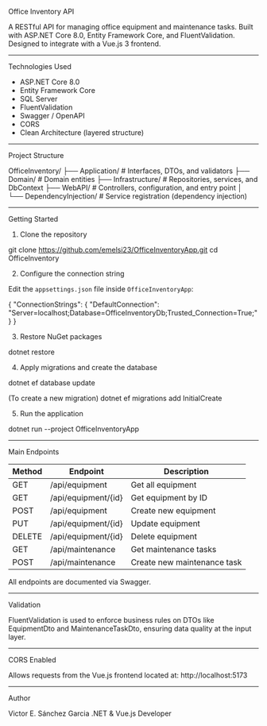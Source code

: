 
Office Inventory API

A RESTful API for managing office equipment and maintenance tasks. Built with ASP.NET Core 8.0, Entity Framework Core, and FluentValidation. Designed to integrate with a Vue.js 3 frontend.

---

Technologies Used

- ASP.NET Core 8.0
- Entity Framework Core
- SQL Server
- FluentValidation
- Swagger / OpenAPI
- CORS
- Clean Architecture (layered structure)

---

Project Structure

OfficeInventory/
├── Application/               # Interfaces, DTOs, and validators
├── Domain/                    # Domain entities
├── Infrastructure/            # Repositories, services, and DbContext
├── WebAPI/                    # Controllers, configuration, and entry point
│   └── DependencyInjection/   # Service registration (dependency injection)

---
 Getting Started

1. Clone the repository

git clone https://github.com/emelsi23/OfficeInventoryApp.git
cd OfficeInventory

2. Configure the connection string

Edit the `appsettings.json` file inside `OfficeInventoryApp`:

{
  "ConnectionStrings": {
    "DefaultConnection": "Server=localhost;Database=OfficeInventoryDb;Trusted_Connection=True;"
  }
}

3. Restore NuGet packages

dotnet restore

4. Apply migrations and create the database

dotnet ef database update

(To create a new migration)
dotnet ef migrations add InitialCreate

5. Run the application

dotnet run --project OfficeInventoryApp

---

Main Endpoints

| Method | Endpoint               | Description                             |
|--------|------------------------|-----------------------------------------|
| GET    | /api/equipment         | Get all equipment                       |
| GET    | /api/equipment/{id}    | Get equipment by ID                     |
| POST   | /api/equipment         | Create new equipment                    |
| PUT    | /api/equipment/{id}    | Update equipment                        |
| DELETE | /api/equipment/{id}    | Delete equipment                        |
| GET    | /api/maintenance       | Get maintenance tasks                   |
| POST   | /api/maintenance       | Create new maintenance task             |

All endpoints are documented via Swagger.

---

Validation

FluentValidation is used to enforce business rules on DTOs like EquipmentDto and MaintenanceTaskDto, ensuring data quality at the input layer.

---

CORS Enabled

Allows requests from the Vue.js frontend located at:
http://localhost:5173

---

 Author

Victor E. Sánchez Garcia
.NET & Vue.js Developer

